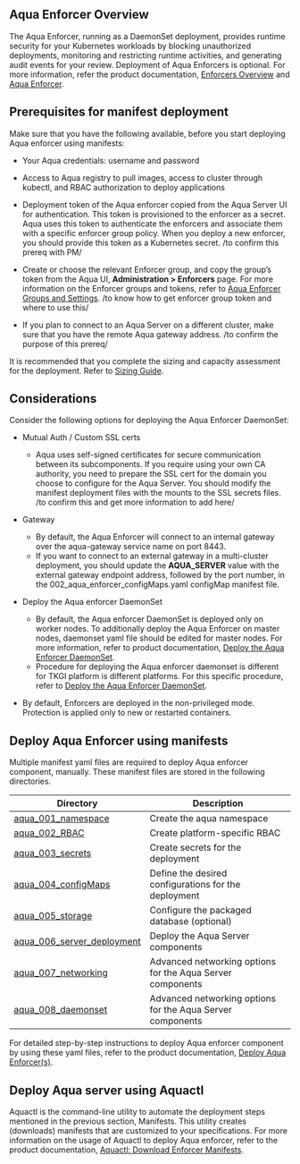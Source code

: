 ## Aqua Enforcer Overview

The Aqua Enforcer, running as a DaemonSet deployment, provides runtime security for your Kubernetes workloads by blocking unauthorized deployments, monitoring and restricting runtime activities, and generating audit events for your review. Deployment of Aqua Enforcers is optional. For more information, refer the product documentation, [Enforcers Overview](https://docs.aquasec.com/docs/enforcers-overview#section-aqua-enforcers) and [Aqua Enforcer](https://docs.aquasec.com/docs/aqua-enforcer).

## Prerequisites for manifest deployment

Make sure that you have the following available, before you start deploying Aqua enforcer using manifests:

- Your Aqua credentials: username and password

- Access to Aqua registry to pull images, access to cluster through kubectl, and RBAC authorization to deploy applications

- Deployment token of the Aqua enforcer copied from the Aqua Server UI for authentication. This token is provisioned to the enforcer as a secret. Aqua uses this token to authenticate the enforcers and associate them with a specific enforcer group policy. When you deploy a new enforcer, you should provide this token as a Kubernetes secret. /to confirm this prereq with PM/

- Create or choose the relevant Enforcer group, and copy the group’s token from the Aqua UI, **Administration > Enforcers** page. For more information on the Enforcer groups and tokens, refer to [Aqua Enforcer Groups and Settings](https://docs.aquasec.com/docs/aqua-enforcer-groups-and-settings). /to know how to get enforcer group token and where to use this/

- If you plan to connect to an Aqua Server on a different cluster, make sure that you have the remote Aqua gateway address. /to confirm the purpose of this prereq/

It is recommended that you complete the sizing and capacity assessment for the deployment. Refer to [Sizing Guide](https://docs.aquasec.com/docs/sizing-guide).

## Considerations

Consider the following options for deploying the Aqua Enforcer DaemonSet:

- Mutual Auth / Custom SSL certs

  - Aqua uses self-signed certificates for secure communication between its subcomponents. If you require using your own CA authority, you need to prepare the SSL cert for the domain you choose to configure for the Aqua Server. You should modify the manifest deployment files with the mounts to the SSL secrets files. /to confirm this and get more information to add here/

- Gateway
  - By default, the Aqua Enforcer will connect to an internal gateway over the aqua-gateway service name on port 8443.
  - If you want to connect to an external gateway in a multi-cluster deployment, you should update the **AQUA_SERVER** value with the external gateway endpoint address, followed by the port number, in the 002_aqua_enforcer_configMaps.yaml configMap manifest file.

- Deploy the Aqua enforcer DaemonSet
  - By default, the Aqua enforcer DaemonSet is deployed only on worker nodes. To additionally deploy the Aqua Enforcer on master nodes, daemonset yaml file should be edited for master nodes. For more information, refer to product documentation, [Deploy the Aqua Enforcer DaemonSet](https://docs.aquasec.com/docs/deploy-k8s-aqua-enforcers#section-step-6-deploy-the-aqua-enforcer-daemon-set).
  - Procedure for deploying the Aqua enforcer daemonset is different for TKGI platform is different platforms. For this specific procedure, refer to [Deploy the Aqua Enforcer DaemonSet](https://docs.aquasec.com/docs/deploy-k8s-aqua-enforcers#section-step-6-deploy-the-aqua-enforcer-daemon-set).

- By default, Enforcers are deployed in the non-privileged mode. Protection is applied only to new or restarted containers.

## Deploy Aqua Enforcer using manifests

Multiple manifest yaml files are required to deploy Aqua enforcer component, manually. These manifest files are stored in the following directories.

| Directory                                                    | Description                                                  |
| ------------------------------------------------------------ | ------------------------------------------------------------ |
| [aqua_001_namespace](https://github.com/KoppulaRajender/deployments/tree/6.5_dev/1_server/manifests/aqua_csp_001_namespace) | Create the aqua namespace 
| [aqua_002_RBAC](https://github.com/KoppulaRajender/deployments/tree/6.5_dev/1_server/manifests/aqua_csp_002_RBAC) | Create platform-specific RBAC |
| [aqua_003_secrets](https://github.com/KoppulaRajender/deployments/tree/6.5_dev/1_server/manifests/aqua_csp_003_secrets) | Create secrets for the deployment |
| [aqua_004_configMaps](https://github.com/KoppulaRajender/deployments/tree/6.5_dev/1_server/manifests/aqua_csp_004_configMaps) | Define the desired configurations for the deployment |
| [aqua_005_storage](https://github.com/KoppulaRajender/deployments/tree/6.5_dev/1_server/manifests/aqua_csp_005_storage) | Configure the packaged database (optional) |
| [aqua_006_server_deployment](https://github.com/KoppulaRajender/deployments/tree/6.5_dev/1_server/manifests/aqua_csp_006_server_deployment) | Deploy the Aqua Server components |
| [aqua_007_networking](https://github.com/KoppulaRajender/deployments/tree/6.5_dev/1_server/manifests/aqua_csp_007_networking) | Advanced networking options for the Aqua Server components |
| [aqua_008_daemonset](https://github.com/KoppulaRajender/deployments/tree/6.5_dev/1_server/manifests/aqua_csp_007_networking) | Advanced networking options for the Aqua Server components |

For detailed step-by-step instructions to deploy Aqua enforcer component by using these yaml files, refer to the product documentation, [Deploy Aqua Enforcer(s)](https://docs.aquasec.com/docs/deploy-k8s-aqua-enforcers).

## Deploy Aqua server using Aquactl
Aquactl is the command-line utility to automate the deployment steps mentioned in the previous section, Manifests. This utility creates (downloads) manifests that are customized to your specifications. For more information on the usage of Aquactl to deploy Aqua enforcer, refer to the product documentation, [Aquactl: Download Enforcer Manifests](https://docs.aquasec.com/docs/aquactl-download-manifests-aqua-enforcer).
